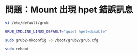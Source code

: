 # 問題：Mount 出現 hpet 錯誤訊息

```bash
vi /etc/default/grub

GRUB_CMDLINE_LINUX_DEFAULT="quiet hpet=disable"

sudo grub2-mkconfig -o /boot/grub2/grub.cfg

sudo reboot
```

